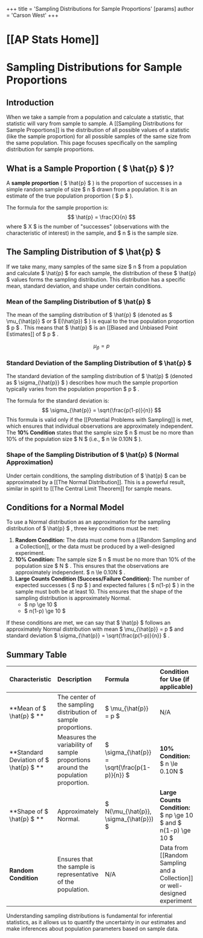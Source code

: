 +++
 title = 'Sampling Distributions for Sample Proportions'
[params]
	author = 'Carson West'
+++
# [[AP Stats Home]]
# Sampling Distributions for Sample Proportions

## Introduction
When we take a sample from a population and calculate a statistic, that statistic will vary from sample to sample. A [[Sampling Distributions for Sample Proportions]] is the distribution of all possible values of a statistic (like the sample proportion) for all possible samples of the same size from the same population. This page focuses specifically on the sampling distribution for sample proportions.

## What is a Sample Proportion ( $ \hat{p} $ )?
A **sample proportion** ( $ \hat{p} $ ) is the proportion of successes in a simple random sample of size  $ n $  drawn from a population. It is an estimate of the true population proportion ( $ p $ ).

The formula for the sample proportion is:
 $$  \hat{p} = \frac{X}{n}  $$  where  $ X $  is the number of "successes" (observations with the characteristic of interest) in the sample, and  $ n $  is the sample size.

## The Sampling Distribution of  $ \hat{p} $ 
If we take many, many samples of the same size  $ n $  from a population and calculate  $ \hat{p} $  for each sample, the distribution of these  $ \hat{p} $  values forms the sampling distribution. This distribution has a specific mean, standard deviation, and shape under certain conditions.

### Mean of the Sampling Distribution of  $ \hat{p} $ 
The mean of the sampling distribution of  $ \hat{p} $  (denoted as  $ \mu_{\hat{p}} $  or  $ E(\hat{p}) $ ) is equal to the true population proportion  $ p $ . This means that  $ \hat{p} $  is an [[Biased and Unbiased Point Estimates]] of  $ p $ .

 $$  \mu_{\hat{p}} = p  $$  
### Standard Deviation of the Sampling Distribution of  $ \hat{p} $ 
The standard deviation of the sampling distribution of  $ \hat{p} $  (denoted as  $ \sigma_{\hat{p}} $ ) describes how much the sample proportion typically varies from the population proportion  $ p $ .

The formula for the standard deviation is:
 $$  \sigma_{\hat{p}} = \sqrt{\frac{p(1-p)}{n}}  $$  This formula is valid only if the [[Potential Problems with Sampling]] is met, which ensures that individual observations are approximately independent. The **10% Condition** states that the sample size  $ n $  must be no more than 10% of the population size  $ N $  (i.e.,  $ n \le 0.10N $ ).

### Shape of the Sampling Distribution of  $ \hat{p} $  (Normal Approximation)
Under certain conditions, the sampling distribution of  $ \hat{p} $  can be approximated by a [[The Normal Distribution]]. This is a powerful result, similar in spirit to [[The Central Limit Theorem]] for sample means.

## Conditions for a Normal Model
To use a Normal distribution as an approximation for the sampling distribution of  $ \hat{p} $ , three key conditions must be met:

1.  **Random Condition:** The data must come from a [[Random Sampling and a Collection]], or the data must be produced by a well-designed experiment.
2.  **10% Condition:** The sample size  $ n $  must be no more than 10% of the population size  $ N $ . This ensures that the observations are approximately independent.  $ n \le 0.10N $ .
3.  **Large Counts Condition (Success/Failure Condition):** The number of expected successes ( $ np $ ) and expected failures ( $ n(1-p) $ ) in the sample must both be at least 10. This ensures that the shape of the sampling distribution is approximately Normal.
    *    $ np \ge 10 $ 
    *    $ n(1-p) \ge 10 $ 

If these conditions are met, we can say that  $ \hat{p} $  follows an approximately Normal distribution with mean  $ \mu_{\hat{p}} = p $  and standard deviation  $ \sigma_{\hat{p}} = \sqrt{\frac{p(1-p)}{n}} $ .

## Summary Table

| Characteristic          | Description                                                                                             | Formula                                    | Condition for Use (if applicable)                                       |
| :---------------------- | :------------------------------------------------------------------------------------------------------ | :----------------------------------------- | :---------------------------------------------------------------------- |
| **Mean of  $ \hat{p} $ **   | The center of the sampling distribution of sample proportions.                                          |  $ \mu_{\hat{p}} = p $                         | N/A                                                                     |
| **Standard Deviation of  $ \hat{p} $ ** | Measures the variability of sample proportions around the population proportion.                 |  $ \sigma_{\hat{p}} = \sqrt{\frac{p(1-p)}{n}} $  | **10% Condition:**  $ n \le 0.10N $                                         |
| **Shape of  $ \hat{p} $ **  | Approximately Normal.                                                                                   |  $ N(\mu_{\hat{p}}, \sigma_{\hat{p}}) $        | **Large Counts Condition:**  $ np \ge 10 $  and  $ n(1-p) \ge 10 $  |
| **Random Condition**    | Ensures that the sample is representative of the population.                                            | N/A                                        | Data from [[Random Sampling and a Collection]] or well-designed experiment |

Understanding sampling distributions is fundamental for inferential statistics, as it allows us to quantify the uncertainty in our estimates and make inferences about population parameters based on sample data.